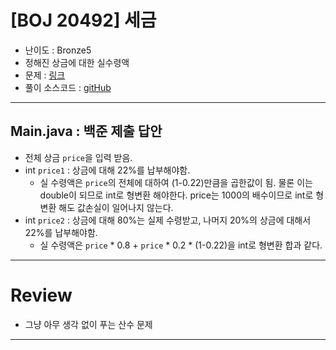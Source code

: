 # \[BOJ 20492] 세금

- 난이도 : Bronze5
- 정해진 상금에 대한 실수령액 
- 문제 : <a href="https://www.acmicpc.net/problem/20492" target="_blank">링크</a>
- 풀이 소스코드 :  <a href="src/Main.java" target="_blank">gitHub</a>

---  

## Main.java : 백준 제출 답안
- 전체 상금 `price`을 입력 받음.
- int `price1` : 상금에 대해 22%를 납부해야함.
  - 실 수령액은 `price`의 전체에 대하여 (1-0.22)만큼을 곱한값이 됨. 물론 이는 double이 되므로 int로 형변환 해야한다. price는 1000의 배수이므로 int로 형변환 해도 값손실이 일어나지 않는다.
- int `price2` : 상금에 대해 80%는 실제 수령받고, 나머지 20%의 상금에 대해서 22%를 납부해야함.
  - 실 수령액은 `price` * 0.8 + `price` * 0.2 * (1-0.22)을 int로 형변환 합과 같다.

---

# Review
- 그냥 아무 생각 없이 푸는 산수 문제

---
